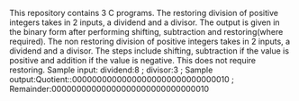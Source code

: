 This repository contains 3 C programs. 
The restoring division of positive integers takes in 2 inputs, a dividend and a divisor. The output is given in the binary form after performing shifting, subtraction and restoring(where required).
The non restoring division of positive integers takes in 2 inputs, a dividend and a divisor. The steps include shifting, subtraction if the value is positive and addition if the value is negative. This does not require restoring.
Sample input: dividend:8 ; divisor:3 ; 
Sample output:Quotient::00000000000000000000000000000010 ; Remainder:00000000000000000000000000000010

